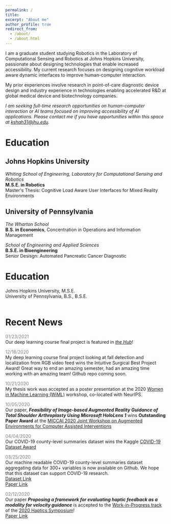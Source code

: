 ```yaml
---
permalink: /
title:
excerpt: "About me"
author_profile: true
redirect_from:
  - /about/
  - /about.html
---
```

I am a graduate student studying Robotics in the Laboratory of Computational Sensing and Robotics at Johns Hopkins University, passionate about designing technologies that enable increased accessibility. My current research focuses on designing cognitive workload aware dynamic interfaces to improve human-computer interaction.

My prior experiences involve research in point-of-care diagnostic device design and industry experience in technologies enabling accelerated R&D at global medical device and biotechnology companies.

*I am seeking full-time research opportunities on human-computer interaction or AI teams focused on improving accessibility of AI applications. Please contact me if you have opportunities within this space at kshah31@jhu.edu.*

# Education
## Johns Hopkins University
*Whiting School of Engineering, Laboratory for Computational Sensing and Robotics*      
**M.S.E. in Robotics**        
Master's Thesis: Cognitive Load Aware User Interfaces for Mixed Reality Environments        

## University of Pennsylvania
*The Wharton School*    
**B.S. in Economics**, Concentration in Operations and Information Management      

*School of Engineering and Applied Sciences*     
**B.S.E. in Bioengineering**         
Senior Desisgn: Automated Pancreatic Cancer Diagnostic     

# Education 

<div>
<head>
<style>
.hide {
  display: none;
}

.seenText { font-size: 1.2em;
  font-weight: bold;}
  
.seenText:hover + .hide {
  display: block;
}
</style>
</head>
<body>
<div class="seenText">Johns Hopkins University, M.S.E.</div>
  <div class="hide"><i>Whiting School of Engineering, Laboratory for Computational Sensing and Robotics</i><br><b>M.S.E. in Robotics</b><br>Master's Thesis: Cognitive Load Aware User Interfaces for Mixed Reality Environments</div>
<div class="seenText">University of Pennsylvania, B.S., B.S.E.</div>
  <div class="hide"><i>The Wharton School</i><br><b>B.S. in Economics</b>, Concentration in Operations and Information Management<br><i>School of Engineering and Applied Sciences</i><br><b>B.S.E. in Bioengineering</b><br>Senior Desisgn: Automated Pancreatic Cancer Diagnostic</div><br>
</body>
</div>

# Recent News 

<span style="color:gray">01/23/2021</span>         
Our deep learning course final project is featured in *[the Hub](https://hub.jhu.edu/2021/01/22/ethical-artificial-intelligence-deep-fakes/)*!              

<span style="color:gray">12/18/2020</span>         
My deep learning course final project looking at fall detection and localization from RGB video feed wins the Intuitive Surgical Best Project Award! Great way to end an amazing semester, had an amazing time working with an amazing team! Github repo coming soon.                

<span style="color:gray">10/21/2020</span>         
My thesis work was accepted as a poster presentation at the 2020 [Women in Machine Learning (WiML)](https://wimlworkshop.org/neurips2020/) workshop, co-located with NeurIPS.           

<span style="color:gray">10/05/2020</span>         
Our paper, ***Feasibility of Image-based Augmented Reality Guidance of Total Shoulder Arthroplasty Using Microsoft HoloLens 1*** wins **Outstanding Paper Award** at the [MICCAI 2020 Joint Workshop on Augmented Environments for Computer Assisted Interventions](https://workshops.ap-lab.ca/aecai2020/)

<span style="color:gray">04/04/2020</span>         
Our COVID-19 county-level summaries dataset wins the Kaggle [COVID-19 Dataset Award](https://www.kaggle.com/data/139140#796870)

<span style="color:gray">03/25/2020</span>         
Our machine readable COVID-19 county-level summaries dataset aggregating data for 300+ variables is now available on Github. We hope that this dataset can support COVID-19 research.             
[Dataset Link](https://github.com/JieYingWu/COVID-19_US_County-level_Summaries)                  
[Paper Link](https://arxiv.org/abs/2004.00756)

<span style="color:gray">02/12/2020</span>         
Our paper ***Proposing a framework for evaluating haptic feedback as a modality for velocity guidance*** is accepted to the [Work-in-Progress track](https://2020.hapticssymposium.org/presenting/work-in-progress-wip-papers/) of the [2020 Haptics Symposium](https://2020.hapticssymposium.org/)!                    
[Paper Link](https://kinjmshah.github.io/files/haptics2020_WIP.pdf)
